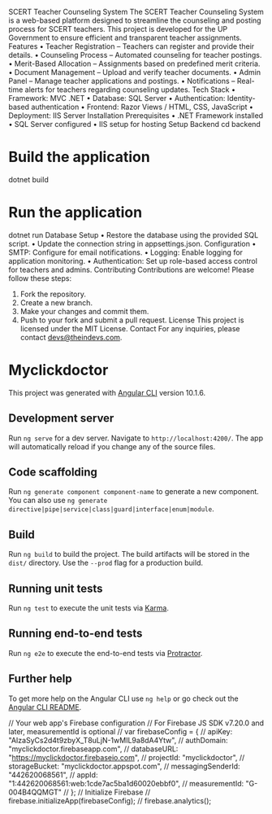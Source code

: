 SCERT Teacher Counseling System
The SCERT Teacher Counseling System is a web-based platform designed to streamline the counseling and posting process for SCERT teachers. This project is developed for the UP Government to ensure efficient and transparent teacher assignments.
Features
•	Teacher Registration – Teachers can register and provide their details.
•	Counseling Process – Automated counseling for teacher postings.
•	Merit-Based Allocation – Assignments based on predefined merit criteria.
•	Document Management – Upload and verify teacher documents.
•	Admin Panel – Manage teacher applications and postings.
•	Notifications – Real-time alerts for teachers regarding counseling updates.
Tech Stack
•	Framework: MVC .NET
•	Database: SQL Server
•	Authentication: Identity-based authentication
•	Frontend: Razor Views / HTML, CSS, JavaScript
•	Deployment: IIS Server
Installation
Prerequisites
•	.NET Framework installed
•	SQL Server configured
•	IIS setup for hosting
Setup
Backend
cd backend
# Build the application
dotnet build
# Run the application
dotnet run
Database Setup
•	Restore the database using the provided SQL script.
•	Update the connection string in appsettings.json.
Configuration
•	SMTP: Configure for email notifications.
•	Logging: Enable logging for application monitoring.
•	Authentication: Set up role-based access control for teachers and admins.
Contributing
Contributions are welcome! Please follow these steps:
1.	Fork the repository.
2.	Create a new branch.
3.	Make your changes and commit them.
4.	Push to your fork and submit a pull request.
License
This project is licensed under the MIT License.
Contact
For any inquiries, please contact devs@theindevs.com.




# Myclickdoctor

This project was generated with [Angular CLI](https://github.com/angular/angular-cli) version 10.1.6.

## Development server

Run `ng serve` for a dev server. Navigate to `http://localhost:4200/`. The app will automatically reload if you change any of the source files.

## Code scaffolding

Run `ng generate component component-name` to generate a new component. You can also use `ng generate directive|pipe|service|class|guard|interface|enum|module`.

## Build

Run `ng build` to build the project. The build artifacts will be stored in the `dist/` directory. Use the `--prod` flag for a production build.

## Running unit tests

Run `ng test` to execute the unit tests via [Karma](https://karma-runner.github.io).

## Running end-to-end tests

Run `ng e2e` to execute the end-to-end tests via [Protractor](http://www.protractortest.org/).

## Further help

To get more help on the Angular CLI use `ng help` or go check out the [Angular CLI README](https://github.com/angular/angular-cli/blob/master/README.md).


<!-- The core Firebase JS SDK is always required and must be listed first -->
<!-- <script src="https://www.gstatic.com/firebasejs/8.1.1/firebase-app.js"></script> -->

<!-- TODO: Add SDKs for Firebase products that you want to use
     https://firebase.google.com/docs/web/setup#available-libraries -->
<!-- <script src="https://www.gstatic.com/firebasejs/8.1.1/firebase-analytics.js"></script> -->

<!-- <script> -->
  // Your web app's Firebase configuration
  // For Firebase JS SDK v7.20.0 and later, measurementId is optional
  // var firebaseConfig = {
  //   apiKey: "AIzaSyCs2d4t9zbyX_T8uLjN-1wMIL9a8dA4Ytw",
  //   authDomain: "myclickdoctor.firebaseapp.com",
  //   databaseURL: "https://myclickdoctor.firebaseio.com",
  //   projectId: "myclickdoctor",
  //   storageBucket: "myclickdoctor.appspot.com",
  //   messagingSenderId: "442620068561",
  //   appId: "1:442620068561:web:1cde7ac5ba1d60020ebbf0",
  //   measurementId: "G-004B4QQMGT"
  // };
  // Initialize Firebase
  // firebase.initializeApp(firebaseConfig);
  // firebase.analytics();
<!-- </script> -->
